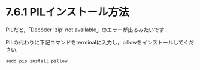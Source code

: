 
# 7.6.1 PILインストール方法
PILだと,「Decoder 'zip' not available」のエラーが出るみたいです.

PILの代わりに下記コマンドをterminalに入力し，pillowをインストールしてください.

    sudo pip install pillow
